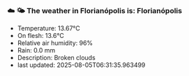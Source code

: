 ### ☁️ 🌤️  The weather in Florianópolis is: Florianópolis

- Temperature: 13.67°C
- On flesh: 13.6°C
- Relative air humidity: 96%
- Rain: 0.0 mm
- Description: Broken clouds
- last updated: 2025-08-05T06:31:35.963499
